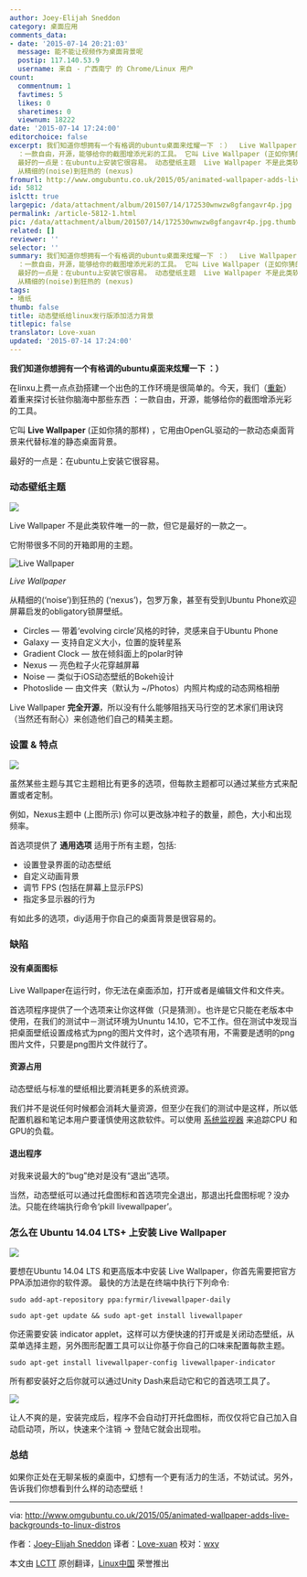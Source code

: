 ```yaml
---
author: Joey-Elijah Sneddon
category: 桌面应用
comments_data:
- date: '2015-07-14 20:21:03'
  message: 能不能让视频作为桌面背景呢
  postip: 117.140.53.9
  username: 来自 - 广西南宁 的 Chrome/Linux 用户
count:
  commentnum: 1
  favtimes: 5
  likes: 0
  sharetimes: 0
  viewnum: 18222
date: '2015-07-14 17:24:00'
editorchoice: false
excerpt: 我们知道你想拥有一个有格调的ubuntu桌面来炫耀一下 ：）  Live Wallpaper 在linxu上费一点点劲搭建一个出色的工作环境是很简单的。今天，我们（重新）着重来探讨长驻你脑海中那些东西
  ：一款自由，开源，能够给你的截图增添光彩的工具。 它叫 Live Wallpaper (正如你猜的那样) ，它用由OpenGL驱动的一款动态桌面背景来代替标准的静态桌面背景。
  最好的一点是：在ubuntu上安装它很容易。 动态壁纸主题  Live Wallpaper 不是此类软件唯一的一款，但它是最好的一款之一。 它附带很多不同的开箱即用的主题。
  从精细的(noise)到狂热的 (nexus)
fromurl: http://www.omgubuntu.co.uk/2015/05/animated-wallpaper-adds-live-backgrounds-to-linux-distros
id: 5812
islctt: true
largepic: /data/attachment/album/201507/14/172530wnwzw8gfangavr4p.jpg
permalink: /article-5812-1.html
pic: /data/attachment/album/201507/14/172530wnwzw8gfangavr4p.jpg.thumb.jpg
related: []
reviewer: ''
selector: ''
summary: 我们知道你想拥有一个有格调的ubuntu桌面来炫耀一下 ：）  Live Wallpaper 在linxu上费一点点劲搭建一个出色的工作环境是很简单的。今天，我们（重新）着重来探讨长驻你脑海中那些东西
  ：一款自由，开源，能够给你的截图增添光彩的工具。 它叫 Live Wallpaper (正如你猜的那样) ，它用由OpenGL驱动的一款动态桌面背景来代替标准的静态桌面背景。
  最好的一点是：在ubuntu上安装它很容易。 动态壁纸主题  Live Wallpaper 不是此类软件唯一的一款，但它是最好的一款之一。 它附带很多不同的开箱即用的主题。
  从精细的(noise)到狂热的 (nexus)
tags:
- 墙纸
thumb: false
title: 动态壁纸给linux发行版添加活力背景
titlepic: false
translator: Love-xuan
updated: '2015-07-14 17:24:00'
---
```


**我们知道你想拥有一个有格调的ubuntu桌面来炫耀一下 ：）**


在linxu上费一点点劲搭建一个出色的工作环境是很简单的。今天，我们（[重新](http://www.omgubuntu.co.uk/2011/11/5-system-monitoring-tools-for-ubuntu)）着重来探讨长驻你脑海中那些东西 ：一款自由，开源，能够给你的截图增添光彩的工具。


它叫 **Live Wallpaper** (正如你猜的那样) ，它用由OpenGL驱动的一款动态桌面背景来代替标准的静态桌面背景。


最好的一点是：在ubuntu上安装它很容易。


### 动态壁纸主题


![](/data/attachment/album/201507/14/172530wnwzw8gfangavr4p.jpg)


Live Wallpaper 不是此类软件唯一的一款，但它是最好的一款之一。


它附带很多不同的开箱即用的主题。


![Live Wallpaper](/data/attachment/album/201507/14/172527ihk30tgchhygxlgl.gif)


*Live Wallpaper*


从精细的(‘noise’)到狂热的 (‘nexus’)，包罗万象，甚至有受到Ubuntu Phone欢迎屏幕启发的obligatory锁屏壁纸。


* Circles — 带着‘evolving circle’风格的时钟，灵感来自于Ubuntu Phone
* Galaxy — 支持自定义大小，位置的旋转星系
* Gradient Clock — 放在倾斜面上的polar时钟
* Nexus — 亮色粒子火花穿越屏幕
* Noise — 类似于iOS动态壁纸的Bokeh设计
* Photoslide — 由文件夹（默认为 ~/Photos）内照片构成的动态网格相册


Live Wallpaper **完全开源**，所以没有什么能够阻挡天马行空的艺术家们用诀窍（当然还有耐心）来创造他们自己的精美主题。


### 设置 & 特点


![](/data/attachment/album/201507/14/172532oyx9ynjfff1yf9qf.jpg)


虽然某些主题与其它主题相比有更多的选项，但每款主题都可以通过某些方式来配置或者定制。


例如，Nexus主题中 (上图所示) 你可以更改脉冲粒子的数量，颜色，大小和出现频率。


首选项提供了 **通用选项** 适用于所有主题，包括:


* 设置登录界面的动态壁纸
* 自定义动画背景
* 调节 FPS (包括在屏幕上显示FPS)
* 指定多显示器的行为


有如此多的选项，diy适用于你自己的桌面背景是很容易的。


### 缺陷


#### 没有桌面图标


Live Wallpaper在运行时，你无法在桌面添加，打开或者是编辑文件和文件夹。


首选项程序提供了一个选项来让你这样做（只是猜测）。也许是它只能在老版本中使用，在我们的测试中－测试环境为Ununtu 14.10，它不工作。但在测试中发现当把桌面壁纸设置成格式为png的图片文件时，这个选项有用，不需要是透明的png图片文件，只要是png图片文件就行了。


#### 资源占用


动态壁纸与标准的壁纸相比要消耗更多的系统资源。


我们并不是说任何时候都会消耗大量资源，但至少在我们的测试中是这样，所以低配置机器和笔记本用户要谨慎使用这款软件。可以使用 [系统监视器](http://www.omgubuntu.co.uk/2011/11/5-system-monitoring-tools-for-ubuntu) 来追踪CPU 和GPU的负载。


#### 退出程序


对我来说最大的“bug”绝对是没有“退出”选项。


当然，动态壁纸可以通过托盘图标和首选项完全退出，那退出托盘图标呢？没办法。只能在终端执行命令‘pkill livewallpaper’。


### 怎么在 Ubuntu 14.04 LTS+ 上安装 Live Wallpaper


![](/data/attachment/album/201507/14/172533vhlvwchh9e5vcpcp.jpg)


要想在Ubuntu 14.04 LTS 和更高版本中安装 Live Wallpaper，你首先需要把官方PPA添加进你的软件源。 最快的方法是在终端中执行下列命令:



```
sudo add-apt-repository ppa:fyrmir/livewallpaper-daily

sudo apt-get update && sudo apt-get install livewallpaper

```

你还需要安装 indicator applet，这样可以方便快速的打开或是关闭动态壁纸，从菜单选择主题，另外图形配置工具可以让你基于你自己的口味来配置每款主题。



```
sudo apt-get install livewallpaper-config livewallpaper-indicator

```

所有都安装好之后你就可以通过Unity Dash来启动它和它的首选项工具了。


![](/data/attachment/album/201507/14/172541k8cgrlcggeslcen6.png)


让人不爽的是，安装完成后，程序不会自动打开托盘图标，而仅仅将它自己加入自动启动项，所以，快速来个注销 -> 登陆它就会出现啦。


### 总结


如果你正处在无聊呆板的桌面中，幻想有一个更有活力的生活，不妨试试。另外，告诉我们你想看到什么样的动态壁纸！




---


via: <http://www.omgubuntu.co.uk/2015/05/animated-wallpaper-adds-live-backgrounds-to-linux-distros>


作者：[Joey-Elijah Sneddon](https://plus.google.com/117485690627814051450/?rel=author) 译者：[Love-xuan](https://github.com/Love-xuan) 校对：[wxy](https://github.com/wxy)


本文由 [LCTT](https://github.com/LCTT/TranslateProject) 原创翻译，[Linux中国](https://linux.cn/) 荣誉推出